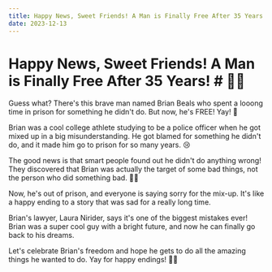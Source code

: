 ```yaml
---
title: Happy News, Sweet Friends! A Man is Finally Free After 35 Years!
date: 2023-12-13
---
```

# Happy News, Sweet Friends! A Man is Finally Free After 35 Years! # 🌈🎉

Guess what? There's this brave man named Brian Beals who spent a looong time in prison for something he didn't do. But now, he's FREE! Yay! 🥳

Brian was a cool college athlete studying to be a police officer when he got mixed up in a big misunderstanding. He got blamed for something he didn't do, and it made him go to prison for so many years. 😢

The good news is that smart people found out he didn't do anything wrong! They discovered that Brian was actually the target of some bad things, not the person who did something bad. 🎯✨

Now, he's out of prison, and everyone is saying sorry for the mix-up. It's like a happy ending to a story that was sad for a really long time.

Brian's lawyer, Laura Nirider, says it's one of the biggest mistakes ever! Brian was a super cool guy with a bright future, and now he can finally go back to his dreams.

Let's celebrate Brian's freedom and hope he gets to do all the amazing things he wanted to do. Yay for happy endings! 🎈🌟